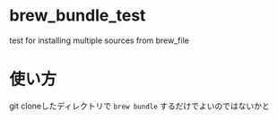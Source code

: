 # brew_bundle_test
test for installing multiple sources from brew_file

# 使い方
git cloneしたディレクトリで
```brew bundle```
するだけでよいのではないかと
